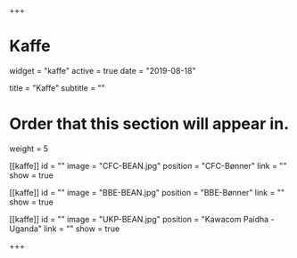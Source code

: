 +++
# Kaffe
widget = "kaffe"
active = true
date = "2019-08-18"

title = "Kaffe"
subtitle = ""

# Order that this section will appear in.
weight = 5

[[kaffe]]
	id = ""
	image = "CFC-BEAN.jpg"
	position = "CFC-Bønner"
	link = ""
	show = true

[[kaffe]]
	id = ""
	image = "BBE-BEAN.jpg"
	position = "BBE-Bønner"
	link = ""
	show = true

[[kaffe]]
	id = ""
	image = "UKP-BEAN.jpg"
	position = "Kawacom Paidha - Uganda"
	link = ""
	show = true


+++
